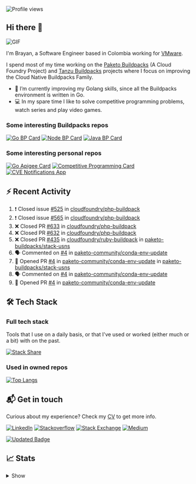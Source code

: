 ![Profile views](https://gpvc.arturio.dev/brayanhenao)

## Hi there 👋

<img alt="GIF" src="https://i.pinimg.com/originals/e4/26/70/e426702edf874b181aced1e2fa5c6cde.gif" />  


I'm Brayan, a Software Engineer based in Colombia working for [VMware](https://www.vmware.com/).

I spend most of my time working on the [Paketo Buildpacks](https://paketo.io/) (A Cloud Foundry Project)
and [Tanzu Buildpacks](https://tanzu.vmware.com/components/buildpacks) projects where I focus on improving the Cloud
Native Buildpacks Family.

- 🌱 I’m currently improving my Golang skills, since all the Buildpacks environment is written in Go.
- 💻 In my spare time I like to solve competitive programming problems, watch series and play video games.

### Some interesting Buildpacks repos

[![Go BP Card](https://github-readme-stats.vercel.app/api/pin/?username=paketo-buildpacks&repo=go&show_owner=true)](https://github.com/paketo-buildpacks/go)
[![Node BP Card](https://github-readme-stats.vercel.app/api/pin/?username=paketo-buildpacks&repo=nodejs&show_owner=true)](https://github.com/paketo-buildpacks/nodejs)
[![Java BP Card](https://github-readme-stats.vercel.app/api/pin/?username=paketo-buildpacks&repo=java&show_owner=true)](https://github.com/paketo-buildpacks/java)

### Some interesting personal repos

[![Go Apigee Card](https://github-readme-stats.vercel.app/api/pin/?username=brayanhenao&repo=go-apigee-edge)](https://github.com/brayanhenao/go-apigee-edge)
[![Competitive Programming Card](https://github-readme-stats.vercel.app/api/pin/?username=brayanhenao&repo=competitive-programming)](https://github.com/brayanhenao/competitive-programming)
[![CVE Notifications App](https://github-readme-stats.vercel.app/api/pin/?username=brayanhenao&repo=cve-notifications-app)](https://github.com/brayanhenao/cve-notifications-app)

## ⚡️ Recent Activity

<!--START_SECTION:activity-->

1. ❗️ Closed issue [#525](https://github.com/cloudfoundry/php-buildpack/issues/525) in [cloudfoundry/php-buildpack](https://github.com/cloudfoundry/php-buildpack)
2. ❗️ Closed issue [#565](https://github.com/cloudfoundry/php-buildpack/issues/565) in [cloudfoundry/php-buildpack](https://github.com/cloudfoundry/php-buildpack)
3. ❌ Closed PR [#633](https://github.com/cloudfoundry/php-buildpack/pull/633) in [cloudfoundry/php-buildpack](https://github.com/cloudfoundry/php-buildpack)
4. ❌ Closed PR [#632](https://github.com/cloudfoundry/php-buildpack/pull/632) in [cloudfoundry/php-buildpack](https://github.com/cloudfoundry/php-buildpack)
5. ❌ Closed PR [#435](https://github.com/cloudfoundry/ruby-buildpack/pull/435) in [cloudfoundry/ruby-buildpack](https://github.com/cloudfoundry/ruby-buildpack)
   in [paketo-buildpacks/stack-usns](https://github.com/paketo-buildpacks/stack-usns)
4. 🗣 Commented on [#4](https://github.com/paketo-community/conda-env-update/issues/4)
   in [paketo-community/conda-env-update](https://github.com/paketo-community/conda-env-update)
5. 💪 Opened PR [#4](https://github.com/paketo-community/conda-env-update/pull/4)
   in [paketo-community/conda-env-update](https://github.com/paketo-community/conda-env-update)
   in [paketo-buildpacks/stack-usns](https://github.com/paketo-buildpacks/stack-usns)
4. 🗣 Commented on [#4](https://github.com/paketo-community/conda-env-update/issues/4)
   in [paketo-community/conda-env-update](https://github.com/paketo-community/conda-env-update)
5. 💪 Opened PR [#4](https://github.com/paketo-community/conda-env-update/pull/4)
   in [paketo-community/conda-env-update](https://github.com/paketo-community/conda-env-update)

<!--END_SECTION:activity-->

## 🛠 Tech Stack

### Full tech stack

Tools that I use on a daily basis, or that I've used or worked (either much or a bit) with on the past.

[![Stack Share](https://img.shields.io/badge/Stack%20Share-0690FA.svg?&style=for-the-badge&logo=stackshare&logoColor=white)](https://stackshare.io/bhenao6/mystack)

### Used in owned repos

[![Top Langs](https://github-readme-stats.vercel.app/api/top-langs/?username=brayanhenao&layout=compact&langs_count=10)](https://github.com/anuraghazra/github-readme-stats)

## 📬 Get in touch

Curious about my experience? Check my [CV](resources/Brayan%20Henao%20CV.pdf) to get more info.

[![LinkedIn](https://img.shields.io/badge/linkedin-%230077B5.svg?&style=for-the-badge&logo=linkedin&logoColor=white)](https://www.linkedin.com/in/bhenao6/)
[![Stackoverflow](https://img.shields.io/badge/-F58025.svg?&style=for-the-badge&logo=stackoverflow&logoColor=white)](https://stackoverflow.com/users/5371842/brayan-henao)
[![Stack Exchange](https://img.shields.io/badge/-1E5397.svg?&style=for-the-badge&logo=stackexchange)](https://stackexchange.com/users/7008058/brayan-henao)
[![Medium](https://img.shields.io/badge/medium-%2312100E.svg?&style=for-the-badge&logo=medium&logoColor=white)](https://medium.com/@bhenao6)

[![Updated Badge](https://badges.pufler.dev/updated/brayanhenao/brayanhenao)](https://badges.pufler.dev)

## 📈 Stats

<details>
  <summary>Show</summary>

[![Brayan's github stats](https://github-readme-stats.vercel.app/api?username=brayanhenao&count_private=true&show_icons=true&theme=vue-dark)](https://github.com/anuraghazra/github-readme-stats)

<!--START_SECTION:waka-->
![Code Time](http://img.shields.io/badge/Code%20Time-173%20hrs%2031%20mins-blue)

![Lines of code](https://img.shields.io/badge/From%20Hello%20World%20I%27ve%20Written-296%20Thousand%20lines%20of%20code-blue)

**🐱 My GitHub Data** 

> 🏆 285 Contributions in the Year 2022
 > 
> 📦 87.5 kB Used in GitHub's Storage 
 > 
> 💼 Opted to Hire
 > 
> 📜 57 Public Repositories 
 > 
> 🔑 18 Private Repositories  
 > 
**I'm an Early 🐤** 

```text
🌞 Morning    124 commits    ██████░░░░░░░░░░░░░░░░░░░   24.95% 
🌆 Daytime    324 commits    ████████████████░░░░░░░░░   65.19% 
🌃 Evening    35 commits     █░░░░░░░░░░░░░░░░░░░░░░░░   7.04% 
🌙 Night      14 commits     ░░░░░░░░░░░░░░░░░░░░░░░░░   2.82%

```
📅 **I'm Most Productive on Tuesday** 

```text
Monday       83 commits     ████░░░░░░░░░░░░░░░░░░░░░   16.7% 
Tuesday      132 commits    ██████░░░░░░░░░░░░░░░░░░░   26.56% 
Wednesday    96 commits     ████░░░░░░░░░░░░░░░░░░░░░   19.32% 
Thursday     100 commits    █████░░░░░░░░░░░░░░░░░░░░   20.12% 
Friday       78 commits     ████░░░░░░░░░░░░░░░░░░░░░   15.69% 
Saturday     8 commits      ░░░░░░░░░░░░░░░░░░░░░░░░░   1.61% 
Sunday       0 commits      ░░░░░░░░░░░░░░░░░░░░░░░░░   0.0%

```


📊 **This Week I Spent My Time On** 

```text
⌚︎ Time Zone: America/Bogota

💬 Programming Languages: 
sh                       9 hrs 59 mins       █████████████████████████   100.0%

🔥 Editors: 
Zsh                      9 hrs 59 mins       █████████████████████████   100.0%

💻 Operating System: 
Mac                      9 hrs 59 mins       █████████████████████████   100.0%

```

**I Mostly Code in Java** 

```text
Java                     14 repos            ███████░░░░░░░░░░░░░░░░░░   30.43% 
Go                       10 repos            █████░░░░░░░░░░░░░░░░░░░░   21.74% 
JavaScript               7 repos             ███░░░░░░░░░░░░░░░░░░░░░░   15.22% 
TypeScript               5 repos             ██░░░░░░░░░░░░░░░░░░░░░░░   10.87% 
Shell                    3 repos             █░░░░░░░░░░░░░░░░░░░░░░░░   6.52%

```



 Last Updated on 13/04/2022 02:44:28 UTC
<!--END_SECTION:waka-->
</details>
